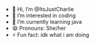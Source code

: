 - 👋 Hi, I’m @ItsJustCharlie
- 👀 I’m interested in coding
- 🌱 I’m currently learning java 
- 😄 Pronouns: She/her
- ⚡ Fun fact: idk what i am doing 

<!---
ItsJustCharlie/ItsJustCharlie is a ✨ special ✨ repository because its `README.md` (this file) appears on your GitHub profile.
You can click the Preview link to take a look at your changes.
--->
